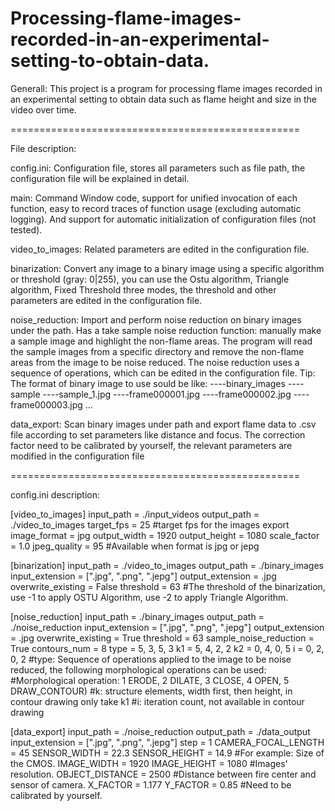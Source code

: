 # Processing-flame-images-recorded-in-an-experimental-setting-to-obtain-data.
Generall:
This project is a program for processing flame images recorded in an experimental setting to obtain data such as flame height and size in the video over time.

==================================================

File description: 

config.ini: 
Configuration file, stores all parameters such as file path, the configuration file will be explained in detail.

main:
Command Window code, support for unified invocation of each function, easy to record traces of function usage (excluding automatic logging). And support for automatic initialization of configuration files (not tested).

video_to_images: 
Related parameters are edited in the configuration file.

binarization: 
Convert any image to a binary image using a specific algorithm or threshold (gray: 0|255), you can use the Ostu algorithm, Triangle algorithm, Fixed Threshold three modes, the threshold and other parameters are edited in the configuration file.

noise_reduction: 
Import and perform noise reduction on binary images under the path. Has a take sample noise reduction function: manually make a sample image and highlight the non-flame areas. The program will read the sample images from a specific directory and remove the non-flame areas from the image to be noise reduced. The noise reduction uses a sequence of operations, which can be edited in the configuration file.
Tip: The format of binary image to use sould be like:
----binary_images
    ----sample
        ----sample_1.jpg
    ----frame000001.jpg
    ----frame000002.jpg
    ----frame000003.jpg
    ...


data_export: 
Scan binary images under path and export flame data to .csv file according to set parameters like distance and focus. The correction factor need to be calibrated by yourself, the relevant parameters are modified in the configuration file

==================================================

config.ini description:

[video_to_images]
input_path = ./input_videos
output_path = ./video_to_images
target_fps = 25
#target fps for the images export
image_format = jpg
output_width = 1920
output_height = 1080
scale_factor = 1.0
jpeg_quality = 95
#Available when format is jpg or jepg

[binarization]
input_path = ./video_to_images
output_path = ./binary_images
input_extension = [".jpg", ".png", ".jepg"]
output_extension = .jpg
overwrite_existing = False
threshold = 63
#The threshold of the binarization, use -1 to apply OSTU Algorithm, use -2 to apply Triangle Algorithm.

[noise_reduction]
input_path = ./binary_images
output_path = ./noise_reduction
input_extension = [".jpg", ".png", ".jepg"]
output_extension = .jpg
overwrite_existing = True
threshold = 63
sample_noise_reduction = True
contours_num = 8
type = 5, 3, 5, 3
k1 = 5, 4, 2, 2
k2 = 0, 4, 0, 5
i = 0, 2, 0, 2
#type: Sequence of operations applied to the image to be noise reduced, the following morphological operations can be used:
#Morphological operation: 1 ERODE, 2 DILATE, 3 CLOSE, 4 OPEN, 5 DRAW_CONTOUR)
#k: structure elements, width first, then height, in contour drawing only take k1 
#i: iteration count, not available in contour drawing

[data_export]
input_path = ./noise_reduction
output_path = ./data_output
input_extension = [".jpg", ".png", ".jepg"]
step = 1
CAMERA_FOCAL_LENGTH = 45
SENSOR_WIDTH = 22.3
SENSOR_HEIGHT = 14.9
#For example: Size of the CMOS.
IMAGE_WIDTH = 1920
IMAGE_HEIGHT = 1080
#Images' resolution.
OBJECT_DISTANCE = 2500
#Distance between fire center and sensor of camera.
X_FACTOR = 1.177
Y_FACTOR = 0.85
#Need to be calibrated by yourself.
